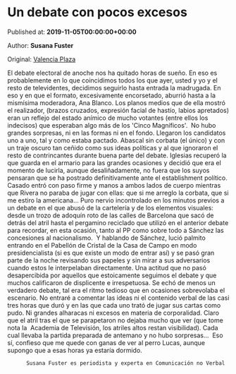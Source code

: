 
# Un debate con pocos excesos

Published at: **2019-11-05T00:00:00+00:00**

Author: **Susana Fuster**

Original: [Valencia Plaza](https://valenciaplaza.com/un-debate-con-pocos-excesos)

El debate electoral de anoche nos ha quitado horas de sueño. En eso es probablemente en lo que coincidimos todos los que ayer, usted y yo y el resto de televidentes, decidimos seguirlo hasta entrada la madrugada. En eso y en que el formato, excesivamente encorsetado, aburrió hasta a la mismísima moderadora, Ana Blanco. Los planos medios que de ella mostró el realizador, (brazos cruzados, expresión facial de hastío, labios apretados) eran un reflejo del estado anímico de mucho votantes (entre ellos los indecisos) que esperaban algo más de los 'Cinco Magníficos'.  No hubo grandes sorpresas, ni en las formas ni en el fondo.
Llegaron los candidatos uno a uno, tal y como estaba pactado. Abascal sin corbata (el único) y con un traje oscuro tan ceñido como sus ideas políticas y al que ignoraron el resto de contrincantes durante buena parte del debate. Iglesias recuperó la que guarda en el armario para las grandes ocasiones y decidió que era el momento de lucirla, aunque desaliñadamente, no fuera que los suyos pensaran que se ha postrado definitivamente ante el establishment político.
Casado entró con paso firme y manos a ambos lados de cuerpo mientras que Rivera no paraba de jugar con ellas: que si me arreglo la corbata, que si me estiro la americana… Puro nervio incontrolado en los minutos previos a un debate en el que abusó de la cartelería y de los elementos visuales: desde un trozo de adoquín roto de las calles de Barcelona que sacó de detrás del atril hasta el pergamino reciclado que utilizó en el anterior debate para recordar, en esta ocasión, tanto al PP como sobre todo a Sánchez las concesiones al nacionalismo. 
Y hablando de Sánchez, lució palmito entrando en el Pabellón de Cristal de la Casa de Campo en modo presidencialista (si es que existe un modo de entrar así) y se pasó gran parte de la noche revisando sus papeles y sin mirar a sus adversarios cuando estos le interpelaban directamente. Una actitud que no pasó desapercibida por aquellos que estoicamente seguimos el debate y que muchos calificaron de displicente e irrespetuosa.
Se echó de menos un verdadero debate, tal era el ritmo tedioso que en ocasiones sobrevolaba el escenario. No entraré a comentar las ideas ni el contenido verbal de las casi tres horas que duró y en las que cada uno trató de jugar sus cartas como pudo. Ni grandes alharacas ni excesos en materia de corporalidad. Claro que el atril tras el que se parapetaron no dejaba mucho que ver (que tome nota la  Academia de Televisión, los atriles altos restan visibilidad). Cada cual llevaba la partida preparada de antemano y no hubo sorpresas...  Eso sí, confieso que me quede con ganas de ver al perro Lucas, aunque supongo que a esas horas ya estaría dormido.

        
          Susana Fuster es periodista y experta en Comunicación no Verbal
        
      
